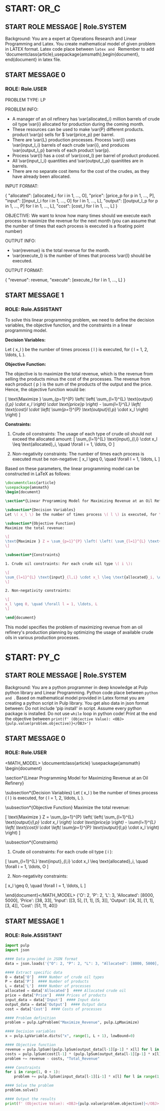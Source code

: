 # START: OR_C 
## START ROLE MESSAGE | Role.SYSTEM 
Background: You are a expert at Operations Research and Linear Programming and Latex. You create mathematical model of given problem in LATEX format. Latex code place between ```latex and ``` Remember to add 'documentclass{article},usepackage{amsmath},begin{document}, end{document} in latex file. 
## START MESSAGE 0 
### ROLE: Role.USER
<DESCRIPTION>
PROBLEM TYPE: LP

PROBLEM INFO: 

- A manager of an oil refinery has \var{allocated_i} million barrels of crude oil type \var{i} allocated for production during the coming month. 
- These resources can be used to make \var{P} different products. product \var{p} sells for $ \var{price_p} per barrel.
- There are \var{L} production processes. Process \var{l} uses \var{input_l_i} barrels of each crude \var{i}, and produces \var{output_l_p} barrels of each product \var{p}. 
- Process \var{l} has a cost of \var{cost_l} per barrel of product produced.
- All \var{input_l_i} quantities and \var{output_l_p} quanitites are in barrels. 
- There are no separate cost items for the cost of the crudes, as they have already been allocated.

INPUT FORMAT: 

{
    "allocated": [allocated_i for i in 1, ..., O],
    "price": [price_p for p in 1, ..., P],
    "input": [[input_l_i for i in 1, ..., O] for l in 1, ..., L],
    "output": [[output_l_p for p in 1, ..., P] for l in 1, ..., L],
    "cost": [cost_l for l in 1, ..., L]
}

OBJECTIVE: We want to know how many times should we execute each process to maximize the revenue for the next month (you can assume that the number of times that each process is executed is a floating point number)

OUTPUT INFO:

- \var{revenue} is the total revenue for the month.
- \var{execute_l} is the number of times that process \var{l} should be executed.

OUTPUT FORMAT:

{
    "revenue": revenue,
    "execute": [execute_l for l in 1, ..., L]
}

</DESCRIPTION>


## START MESSAGE 1 
### ROLE: Role.ASSISTANT
To solve this linear programming problem, we need to define the decision variables, the objective function, and the constraints in a linear programming model.

**Decision Variables:**

Let \( x_l \) be the number of times process \( l \) is executed, for \( l = 1, 2, \ldots, L \).

**Objective Function:**

The objective is to maximize the total revenue, which is the revenue from selling the products minus the cost of the processes. The revenue from each product \( p \) is the sum of the products of the output and the price. Hence, the objective function would be:

\[
\text{Maximize } \sum_{p=1}^{P} \left( \left( \sum_{l=1}^{L} \text{output}_{l,p} \cdot x_l \right) \cdot \text{price}_p \right) - \sum_{l=1}^{L} \left( \text{cost}_l \cdot \left( \sum_{p=1}^{P} \text{output}_{l,p} \cdot x_l \right) \right)
\]

**Constraints:**

1. Crude oil constraints: The usage of each type of crude oil should not exceed the allocated amount:
   \[
   \sum_{l=1}^{L} \text{input}_{l,i} \cdot x_l \leq \text{allocated}_i, \quad \forall i = 1, \ldots, O
   \]

2. Non-negativity constraints: The number of times each process is executed must be non-negative:
   \[
   x_l \geq 0, \quad \forall l = 1, \ldots, L
   \]

Based on these parameters, the linear programming model can be constructed in LaTeX as follows:

```latex
\documentclass{article}
\usepackage{amsmath}
\begin{document}

\section*{Linear Programming Model for Maximizing Revenue at an Oil Refinery}

\subsection*{Decision Variables}
Let \( x_l \) be the number of times process \( l \) is executed, for \( l = 1, 2, \ldots, L \).

\subsection*{Objective Function}
Maximize the total revenue:

\[
\text{Maximize } Z = \sum_{p=1}^{P} \left( \left( \sum_{l=1}^{L} \text{output}_{l,p} \cdot x_l \right) \cdot \text{price}_p \right) - \sum_{l=1}^{L} \left( \text{cost}_l \cdot \left( \sum_{p=1}^{P} \text{output}_{l,p} \cdot x_l \right) \right)
\]

\subsection*{Constraints}

1. Crude oil constraints: For each crude oil type \( i \):

\[
\sum_{l=1}^{L} \text{input}_{l,i} \cdot x_l \leq \text{allocated}_i, \quad \forall i = 1, \ldots, O
\]

2. Non-negativity constraints:

\[
x_l \geq 0, \quad \forall l = 1, \ldots, L
\]

\end{document}
```

This model specifies the problem of maximizing revenue from an oil refinery's production planning by optimizing the usage of available crude oils in various production processes.

# START: PY_C 
## START ROLE MESSAGE | Role.SYSTEM 
Background: You are a python programmer in deep knowledge at Pulp python library and Linear Programming. Python code place between ```python and ```. Based on mathematical model provided in Latex format you are creating a python script in Pulp library. You get also data in json format between: <DATA></DATA> Do not include 'pip install' in script. Assume every python package is installed. Do not use `while` loop in python code! Print at the end the objective between <OBJ></OBJ> `print(f' (Objective Value): <OBJ>{pulp.value(problem.objective)}</OBJ>')` 
## START MESSAGE 0 
### ROLE: Role.USER
<MATH_MODEL>
\documentclass{article}
\usepackage{amsmath}
\begin{document}

\section*{Linear Programming Model for Maximizing Revenue at an Oil Refinery}

\subsection*{Decision Variables}
Let \( x_l \) be the number of times process \( l \) is executed, for \( l = 1, 2, \ldots, L \).

\subsection*{Objective Function}
Maximize the total revenue:

\[
\text{Maximize } Z = \sum_{p=1}^{P} \left( \left( \sum_{l=1}^{L} \text{output}_{l,p} \cdot x_l \right) \cdot \text{price}_p \right) - \sum_{l=1}^{L} \left( \text{cost}_l \cdot \left( \sum_{p=1}^{P} \text{output}_{l,p} \cdot x_l \right) \right)
\]

\subsection*{Constraints}

1. Crude oil constraints: For each crude oil type \( i \):

\[
\sum_{l=1}^{L} \text{input}_{l,i} \cdot x_l \leq \text{allocated}_i, \quad \forall i = 1, \ldots, O
\]

2. Non-negativity constraints:

\[
x_l \geq 0, \quad \forall l = 1, \ldots, L
\]

\end{document}</MATH_MODEL>
<DATA>
{'O': 2, 'P': 2, 'L': 3, 'Allocated': [8000, 5000], 'Price': [38, 33], 'Input': [[3, 5], [1, 1], [5, 3]], 'Output': [[4, 3], [1, 1], [3, 4]], 'Cost': [51, 11, 40]}</DATA>


## START MESSAGE 1 
### ROLE: Role.ASSISTANT
```python
import pulp
import json

#### Data provided in JSON format
data = json.loads('{"O": 2, "P": 2, "L": 3, "Allocated": [8000, 5000], "Price": [38, 33], "Input": [[3, 5], [1, 1], [5, 3]], "Output": [[4, 3], [1, 1], [3, 4]], "Cost": [51, 11, 40]}')

#### Extract specific data
O = data['O']  #### Number of crude oil types
P = data['P']  #### Number of products
L = data['L']  #### Number of processes
allocated = data['Allocated']  #### Allocated crude oil
price = data['Price']  #### Prices of products
input_data = data['Input']  #### Input data
output_data = data['Output']  #### Output data
cost = data['Cost']  #### Costs of processes

#### Problem definition
problem = pulp.LpProblem("Maximize_Revenue", pulp.LpMaximize)

#### Decision variables
x = pulp.LpVariable.dicts("x", range(1, L + 1), lowBound=0)

#### Objective function
revenue = pulp.lpSum((pulp.lpSum(output_data[l-1][p-1] * x[l] for l in range(1, L + 1)) * price[p-1] for p in range(1, P + 1))) 
costs = pulp.lpSum(cost[l-1] * (pulp.lpSum(output_data[l-1][p-1] * x[l] for p in range(1, P + 1))) for l in range(1, L + 1))
problem += revenue - costs, "Total_Revenue"

#### Constraints
for i in range(1, O + 1):
    problem += pulp.lpSum(input_data[l-1][i-1] * x[l] for l in range(1, L + 1)) <= allocated[i-1], f"Crude_Oil_Constraint_{i}"

#### Solve the problem
problem.solve()

#### Output the results
print(f' (Objective Value): <OBJ>{pulp.value(problem.objective)}</OBJ>')
```

